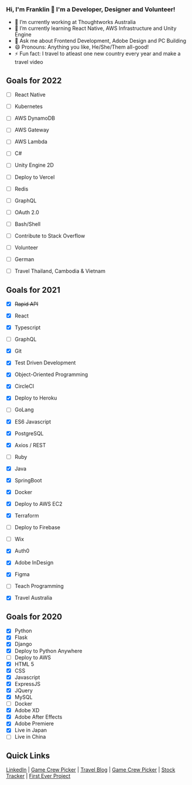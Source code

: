 ### Hi, I'm Franklin 👋 I'm a Developer, Designer and Volunteer!


- 🔭 I’m currently working at Thoughtworks Australia
- 🌱 I’m currently learning React Native, AWS Infrastructure and Unity Engine
- 💬 Ask me about Frontend Development, Adobe Design and PC Building
- 😄 Pronouns: Anything you like, He/She/Them all-good!
- ⚡ Fun fact: I travel to atleast one new country every year and make a travel video


## Goals for 2022
- [ ] React Native
- [ ] Kubernetes
- [ ] AWS DynamoDB
- [ ] AWS Gateway
- [ ] AWS Lambda
- [ ] C#
- [ ] Unity Engine 2D
- [ ] Deploy to Vercel
- [ ] Redis
- [ ] GraphQL
- [ ] OAuth 2.0
- [ ] Bash/Shell
- [ ] Contribute to Stack Overflow
- [ ] Volunteer
- [ ] German
- [ ] Travel Thailand, Cambodia & Vietnam


## Goals for 2021
- [x] ~~Rapid API~~
- [x] React
- [x] Typescript
- [ ] GraphQL
- [x] Git
- [x] Test Driven Development
- [x] Object-Oriented Programming
- [x] CircleCI
- [x] Deploy to Heroku
- [ ] GoLang
- [x] ES6 Javascript
- [x] PostgreSQL
- [x] Axios / REST
- [ ] Ruby
- [x] Java
- [x] SpringBoot
- [x] Docker
- [x] Deploy to AWS EC2
- [x] Terraform
- [ ] Deploy to Firebase
- [ ] Wix
- [x] Auth0
- [x] Adobe InDesign
- [x] Figma
- [ ] Teach Programming
- [x] Travel Australia


## Goals for 2020
- [x] Python
- [x] Flask
- [x] Django
- [x] Deploy to Python Anywhere
- [ ] Deploy to AWS
- [x] HTML 5
- [x] CSS
- [x] Javascript
- [x] ExpressJS
- [x] JQuery
- [x] MySQL
- [ ] Docker
- [x] Adobe XD
- [x] Adobe After Effects
- [x] Adobe Premiere
- [x] Live in Japan
- [ ] Live in China

## Quick Links
[LinkedIn](https://www.linkedin.com/in/franklin-moon-23572518a/) | [Game Crew Picker](https://mass-effect-crewed.herokuapp.com/) | [Travel Blog](https://frankstravelblog.pythonanywhere.com/) | [Game Crew Picker](https://mass-effect-crewed.herokuapp.com/) | [Stock Tracker](tw-stock-tracker.franklinvmoon.com) | [First Ever Project](http://opfman.pythonanywhere.com/)
